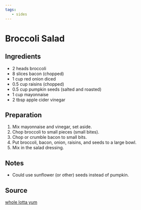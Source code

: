 ```yaml
---
tags:
   - sides
---
```

# Broccoli Salad

## Ingredients

- 2 heads broccoli
- 8 slices bacon (chopped)
- 1 cup red onion diced
- 0.5 cup raisins (chopped)
- 0.5 cup pumpkin seeds (salted and roasted)
- 1 cup mayonnaise
- 2 tbsp apple cider vinegar

## Preparation

1. Mix mayonnaise and vinegar, set aside.
1. Chop broccoli to small pieces (small bites).
1. Chop or crumble bacon to small bits.
1. Put broccoli, bacon, onion, raisins, and seeds to a large bowl.
1. Mix in the salad dressing.

## Notes

- Could use sunflower (or other) seeds instead of pumpkin.

## Source

[whole lotta yum](https://wholelottayum.com/keto-broccoli-salad/)